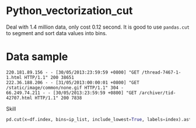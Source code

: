# Python_vectorization_cut
Deal with 1.4 million data, only cost 0.12 second. It is good to use `pandas.cut` to segment and sort data values into bins.

# Data sample
~~~
220.181.89.156 - - [30/05/2013:23:59:59 +0800] "GET /thread-7467-1-1.html HTTP/1.1" 200 38651
222.36.188.206 - - [31/05/2013:00:00:01 +0800] "GET /static/image/common/none.gif HTTP/1.1" 304 -
66.249.74.211 - - [30/05/2013:23:59:59 +0800] "GET /archiver/tid-42707.html HTTP/1.1" 200 7838
~~~

Skill
~~~python
pd.cut(x=df.index, bins=ip_list, include_lowest=True, labels=index).astype(int)
~~~
